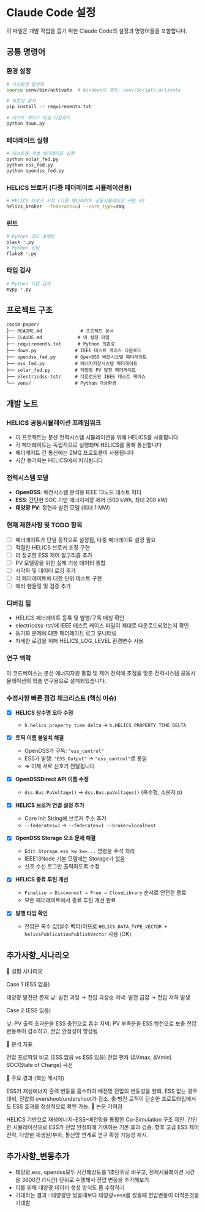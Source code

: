 # Claude Code 설정

이 파일은 개발 작업을 돕기 위한 Claude Code의 설정과 명령어들을 포함합니다.

## 공통 명령어

### 환경 설정
```bash
# 가상환경 활성화
source venv/bin/activate  # Windows의 경우: venv\Scripts\activate

# 의존성 설치
pip install -r requirements.txt

# 테스트 케이스 파일 다운로드
python down.py
```

### 페더레이트 실행
```bash
# 테스트용 개별 페더레이트 실행
python solar_fed.py
python ess_fed.py
python opendss_fed.py
```

### HELICS 브로커 (다중 페더레이트 시뮬레이션용)
```bash
# HELICS 브로커 시작 (다중 페더레이트 공동시뮬레이션 구현 시)
helics_broker --federates=3 --core_type=zmq
```

### 린트
```bash
# Python 코드 포맷팅
black *.py
# Python 린팅
flake8 *.py
```

### 타입 검사
```bash
# Python 타입 검사
mypy *.py
```

## 프로젝트 구조

```
cosim-paper/
├── README.md              # 프로젝트 문서
├── CLAUDE.md             # 이 설정 파일
├── requirements.txt      # Python 의존성
├── down.py              # IEEE 테스트 케이스 다운로드
├── opendss_fed.py       # OpenDSS 배전시스템 페더레이트
├── ess_fed.py           # 에너지저장시스템 페더레이트
├── solar_fed.py         # 태양광 PV 발전 페더레이트
├── electricdss-tst/     # 다운로드된 IEEE 테스트 케이스
└── venv/                # Python 가상환경
```

## 개발 노트

### HELICS 공동시뮬레이션 프레임워크
- 이 프로젝트는 분산 전력시스템 시뮬레이션을 위해 HELICS를 사용합니다
- 각 페더레이트는 독립적으로 실행되며 HELICS를 통해 통신합니다
- 페더레이트 간 통신에는 ZMQ 프로토콜이 사용됩니다
- 시간 동기화는 HELICS에서 처리됩니다

### 전력시스템 모델
- **OpenDSS**: 배전시스템 분석용 IEEE 13노드 테스트 피더
- **ESS**: 간단한 SOC 기반 에너지저장 제어 (500 kWh, 최대 200 kW)
- **태양광 PV**: 정현파 발전 모델 (최대 1 MW)

### 현재 제한사항 및 TODO 항목
- [ ] 페더레이트가 단일 동작으로 설정됨, 다중 페더레이트 설정 필요
- [ ] 적절한 HELICS 브로커 조정 구현
- [ ] 더 정교한 ESS 제어 알고리즘 추가
- [ ] PV 모델링을 위한 실제 기상 데이터 통합
- [ ] 시각화 및 데이터 로깅 추가
- [ ] 각 페더레이트에 대한 단위 테스트 구현
- [ ] 에러 핸들링 및 검증 추가

### 디버깅 팁
- HELICS 페더레이트 등록 및 발행/구독 매칭 확인
- electricdss-tst/에 IEEE 테스트 케이스 파일이 제대로 다운로드되었는지 확인
- 동기화 문제에 대한 페더레이트 로그 모니터링
- 자세한 로깅을 위해 HELICS_LOG_LEVEL 환경변수 사용

### 연구 맥락
이 코드베이스는 분산 에너지자원 통합 및 제어 전략에 초점을 맞춘 전력시스템 공동시뮬레이션의 학술 연구용으로 설계되었습니다.


### 수정사항 빠른 점검 체크리스트 (핵심 이슈)

- [x] **HELICS 상수명 오타 수정**
  - `h.helics_property_time_delta` → `h.HELICS_PROPERTY_TIME_DELTA`

- [x] **토픽 이름 불일치 해결**
  - OpenDSS가 구독: `"ess_control"`
  - ESS가 발행: `"ESS_Output"` → `"ess_control"`로 통일
  - ⇒ 이제 서로 신호가 전달됩니다

- [x] **OpenDSSDirect API 이름 수정**
  - `dss.Bus.PuVoltage()` → `dss.Bus.puVoltages()` (복수형, 소문자 p)

- [x] **HELICS 브로커 연결 설정 추가**
  - Core Init String에 브로커 주소 추가
  - `--federates=1` → `--federates=1 --broker=localhost`

- [x] **OpenDSS Storage 요소 문제 해결**
  - `Edit Storage.ess_kw kw=...` 명령을 주석 처리
  - IEEE13Node 기본 모델에는 Storage가 없음
  - 신호 수신 로그만 출력하도록 수정

- [x] **HELICS 종료 루틴 개선**
  - `Finalize → Disconnect → Free → CloseLibrary` 순서로 안전한 종료
  - 모든 페더레이트에서 종료 루틴 개선 완료

- [x] **발행 타입 확인**
  - 전압은 복수 값(실수 벡터)이므로 `HELICS_DATA_TYPE_VECTOR + helicsPublicationPublishVector` 사용 (OK)

## 추가사항_시나리오 

🔹 실험 시나리오

Case 1 (ESS 없음)

태양광 발전만 존재
낮: 발전 과잉 → 전압 과상승
저녁: 발전 급감 → 전압 저하 발생

Case 2 (ESS 있음)

낮: PV 출력 초과분을 ESS 충전으로 흡수
저녁: PV 부족분을 ESS 방전으로 보충
전압 변동폭이 감소하고, 전압 안정성이 향상됨

🔹 분석 지표

전압 프로파일 비교 (ESS 없음 vs ESS 있음)
전압 편차 (ΔVmax, ΔVmin)
SOC(State of Charge) 곡선

🔹 주요 결과 (핵심 메시지)

ESS가 재생에너지 출력 변동을 흡수하여 배전망 전압의 변동성을 완화.
ESS 없는 경우 대비, 전압의 overshoot/undershoot가 감소.
충·방전 로직이 단순한 프로토타입에서도 ESS 효과를 정성적으로 확인 가능.
🔹 논문 기여점

HELICS 기반으로 재생에너지–ESS–배전망을 통합한 Co-Simulation 구조 제안.
간단한 시뮬레이션으로 ESS가 전압 안정화에 기여하는 기본 효과 검증.
향후 고급 ESS 제어전략, 다양한 재생원/부하, 통신망 연계로 연구 확장 가능성 제시.


## 추가사항_변동추가
- 태양광,ess, opendss모두 시간해상도를 1초단위로 바꾸고, 전체시뮬레이션 시간을 3600건 (1시간) 단위로 수행해서 전압 변동을 추가해보기 
- 이를 위해 태양광 데이터 생성 방식도 좀 수정하기 
- 기대하는 결과 : 태양광만 썼을때보다 태양광+ess를 썼을때 전압변동이 더적은것을 기대함 
